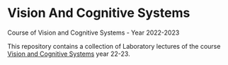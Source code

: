 # Vision And Cognitive Systems
Course of Vision and Cognitive Systems - Year 2022-2023

This repository contains a collection of Laboratory lectures of the course [Vision and Cognitive Systems](https://didattica.unipd.it/off/2021/LM/SC/SC2377/001PD/SCQ1097939/N0) year 22-23.
